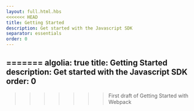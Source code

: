 ```yaml
---
layout: full.html.hbs
<<<<<<< HEAD
title: Getting Started
description: Get started with the Javascript SDK
separator: essentials
order: 0
---
```

=======
algolia: true
title: Getting Started
description: Get started with the Javascript SDK
order: 0
---
>>>>>>> First draft of Getting Started with Webpack
